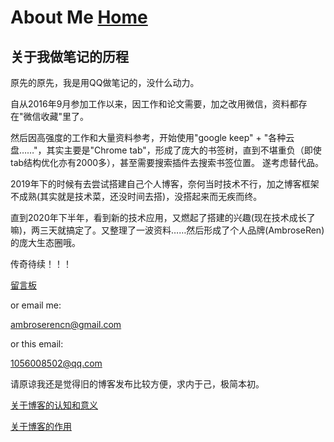 # About Me  [Home](../index.md)

## 关于我做笔记的历程

原先的原先，我是用QQ做笔记的，没什么动力。

自从2016年9月参加工作以来，因工作和论文需要，加之改用微信，资料都存在"微信收藏"里了。

然后因高强度的工作和大量资料参考，开始使用"google keep" + "各种云盘……"，其实主要是"Chrome tab"，形成了庞大的书签树，直到不堪重负（即使tab结构优化亦有2000多），甚至需要搜索插件去搜索书签位置。
遂考虑替代品。

2019年下的时候有去尝试搭建自己个人博客，奈何当时技术不行，加之博客框架不成熟(其实就是技术菜，还没时间去搭)，没搭起来而无疾而终。

直到2020年下半年，看到新的技术应用，又燃起了搭建的兴趣(现在技术成长了嘛)，两三天就搞定了。又整理了一波资料……然后形成了个人品牌(AmbroseRen)的庞大生态圈哦。

传奇待续！！！

[留言板](https://ambroseren.github.io/friends/)
                            
or email me:

ambroserencn@gmail.com

or this email:

1056008502@qq.com


请原谅我还是觉得旧的博客发布比较方便，求内于己，极简本初。

[关于博客的认知和意义](https://renzibei.com/2020/06/12/%E6%88%91%E4%B8%BA%E4%BB%80%E4%B9%88%E5%B0%86%E5%8D%9A%E5%AE%A2%E8%BF%81%E7%A7%BB%E5%88%B0hexo/#more)

[关于博客的作用](https://blog.lovejade.cn/)

